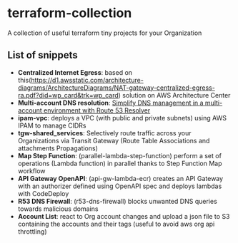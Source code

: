 # terraform-collection

A collection of useful terraform tiny projects for your Organization

## List of snippets

- **Centralized Internet Egress**: based on this(https://d1.awsstatic.com/architecture-diagrams/ArchitectureDiagrams/NAT-gateway-centralized-egress-ra.pdf?did=wp_card&trk=wp_card) solution on AWS Architecture Center
- **Multi-account DNS resolution**: [Simplify DNS management in a multi-account environment with Route 53 Resolver](https://aws.amazon.com/blogs/security/simplify-dns-management-in-a-multiaccount-environment-with-route-53-resolver/)
- **ipam-vpc**: deploys a VPC (with public and private subnets) using AWS IPAM to manage CIDRs
- **tgw-shared_services**: Selectively route traffic across your Organizations via Transit Gateway (Route Table Associations and attachments Propagations)
- **Map Step Function**: (parallel-lambda-step-function) perform a set of operations (Lambda function) in parallel thanks to Step Function Map workflow
- **API Gateway OpenAPI**: (api-gw-lambda-ecr) creates an API Gateway with an authorizer defined using OpenAPI spec and deploys lambdas with CodeDeploy
- **R53 DNS Firewall**: (r53-dns-firewall) blocks unwanted DNS queries towards malicious domains
- **Account List**: react to Org account changes and upload a json file to S3 containing the accounts and their tags (useful to avoid aws org api throttling)
